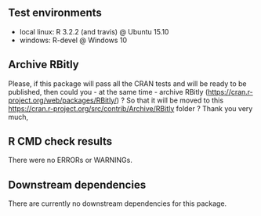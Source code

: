 ## Test environments
* local linux: R 3.2.2 (and travis) @ Ubuntu 15.10
* windows: R-devel @ Windows 10

## Archive RBitly
Please, if this package will pass all the CRAN tests and will be ready to be published, 
then could you - at the same time - archive RBitly (https://cran.r-project.org/web/packages/RBitly/) ? So that it will be moved to this https://cran.r-project.org/src/contrib/Archive/RBitly folder ? Thank you very much,

## R CMD check results
There were no ERRORs or WARNINGs. 

## Downstream dependencies
There are currently no downstream dependencies for this package.



